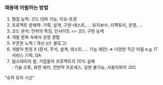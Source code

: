 ### 채용에 어필하는 방법
1. 협업 능력: 코드 대화 가능, 이슈-토론  
2. 프로젝트 문해력: 기획, 설계, 구현-테스트, ... 유지보수, 리팩토리, 운영, ...
3. 코드 분석: 언어의 특징, 인사이트 => 코드 구현 능력
4. 개발 문화 속에서 성장 경험
5. 꾸준한 노력 / 개선 (cf. 블로그)
6. 개발자 한정 X (문서, 주석, 설계, 테스트, ... 기능 제안) => 다양한 직군 어필 e.g. IT 서비스 기획, QA
7. 팀스테이지 왈, 기업들의 프로젝트의 70% 실패  
: 기술 오류, 휴먼 에러, 전반적 프로세스, 실현 불가능, 사용자와의 괴리  

"슈퍼 유저 시선"